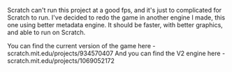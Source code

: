 Scratch can't run this project at a good fps, and it's just to complicated for Scratch to run.
I've decided to redo the game in another engine I made, this one using better metadata engine.
It should be faster, with better graphics, and able to run on Scratch.

You can find the current version of the game here - scratch.mit.edu/projects/934570407
And you can find the V2 engine here - scratch.mit.edu/projects/1069052172
